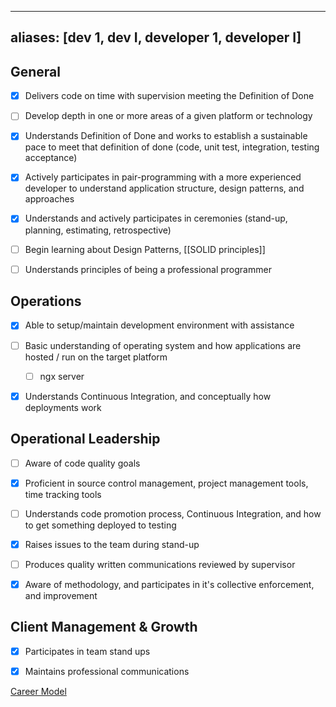 
---
aliases: [dev 1, dev I, developer 1, developer I]
---

## **General**

- [x]   Delivers code on time with supervision meeting the Definition of Done
    
- [ ]  Develop depth in one or more areas of a given platform or technology
    
- [x]   Understands Definition of Done and works to establish a sustainable pace to meet that definition of done (code, unit test, integration, testing acceptance)
    
- [x]   Actively participates in pair-programming with a more experienced developer to understand application structure, design patterns, and approaches
    
- [x]   Understands and actively participates in ceremonies (stand-up, planning, estimating, retrospective)
    
- [ ]  Begin learning about Design Patterns, [[SOLID principles]]
    
- [ ]  Understands principles of being a professional programmer
    

## **Operations**

- [x]  Able to setup/maintain development environment with assistance
    
- [ ]  Basic understanding of operating system and how applications are hosted / run on the target platform
	- [ ] ngx server
    
- [x]  Understands Continuous Integration, and conceptually how deployments work
    

## **Operational Leadership**

- [ ]  Aware of code quality goals
    
- [x]  Proficient in source control management, project management tools, time tracking tools
    
- [ ]  Understands code promotion process, Continuous Integration, and how to get something deployed to testing
    
- [x]  Raises issues to the team during stand-up
    
- [ ]  Produces quality written communications reviewed by supervisor 
    
- [x]  Aware of methodology, and participates in it's collective enforcement, and improvement
    

## **Client Management & Growth**

- [x]  Participates in team stand ups
    
- [x]  Maintains professional communications
    

[Career Model](https://nexient.atlassian.net/wiki/spaces/CP/pages/4423732 "/wiki/spaces/CP/pages/4423732")

